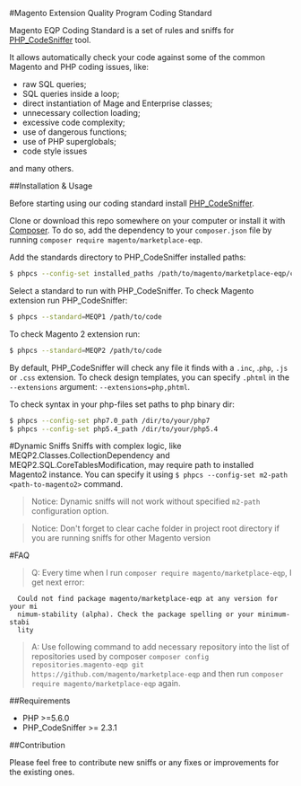 #Magento Extension Quality Program Coding Standard

Magento EQP Coding Standard is a set of rules and sniffs for [PHP_CodeSniffer](https://github.com/squizlabs/PHP_CodeSniffer) tool.

It allows automatically check your code against some of the common Magento and PHP coding issues, like:
- raw SQL queries;
- SQL queries inside a loop;
- direct instantiation of Mage and Enterprise classes;
- unnecessary collection loading;
- excessive code complexity;
- use of dangerous functions;
- use of PHP superglobals;
- code style issues

and many others.

##Installation & Usage

Before starting using our coding standard install [PHP_CodeSniffer](https://github.com/squizlabs/PHP_CodeSniffer).

Clone or download this repo somewhere on your computer or install it with [Composer](http://getcomposer.org/).
To do so, add the dependency to your `composer.json` file by running `composer require magento/marketplace-eqp`.

Add the standards directory to PHP_CodeSniffer installed paths:
```sh
$ phpcs --config-set installed_paths /path/to/magento/marketplace-eqp/coding/standard
```

Select a standard to run with PHP_CodeSniffer. To check Magento extension run PHP_CodeSniffer:
```sh
$ phpcs --standard=MEQP1 /path/to/code
```
To check Magento 2 extension run:
```sh
$ phpcs --standard=MEQP2 /path/to/code
```
By default, PHP_CodeSniffer will check any file it finds with a `.inc`, .`php`, `.js` or `.css` extension. To check design templates, you can specify `.phtml` in the `--extensions` argument: `--extensions=php,phtml`.

To check syntax in your php-files set paths to php binary dir:
```sh
$ phpcs --config-set php7.0_path /dir/to/your/php7
$ phpcs --config-set php5.4_path /dir/to/your/php5.4
```
#Dynamic Sniffs
Sniffs with complex logic, like MEQP2.Classes.CollectionDependency and MEQP2.SQL.CoreTablesModification, may require path to installed Magento2 instance. You can specify it using ```$ phpcs --config-set m2-path <path-to-magento2>``` command.

>Notice: Dynamic sniffs will not work without specified ```m2-path``` configuration option.

>Notice: Don't forget to clear cache folder in project root directory if you are running sniffs for other Magento version


#FAQ
>Q: Every time when I run ```composer require magento/marketplace-eqp```, I get next error: 
```[InvalidArgumentException]
  Could not find package magento/marketplace-eqp at any version for your mi
  nimum-stability (alpha). Check the package spelling or your minimum-stabi
  lity
  ```
>A: Use following command to add necessary repository into the list of repositories used by composer ```composer config repositories.magento-eqp git https://github.com/magento/marketplace-eqp``` and then run ```composer require magento/marketplace-eqp``` again.

##Requirements

* PHP >=5.6.0
* PHP_CodeSniffer >= 2.3.1

##Contribution

Please feel free to contribute new sniffs or any fixes or improvements for the existing ones.
